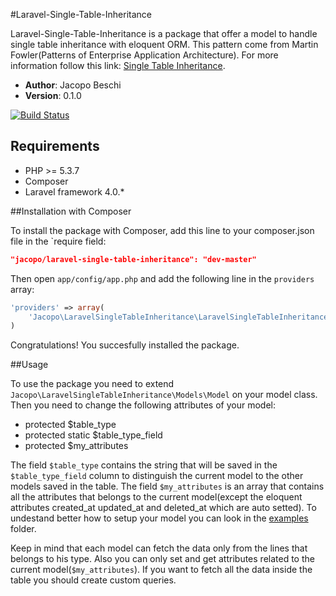 #Laravel-Single-Table-Inheritance

Laravel-Single-Table-Inheritance is a package that offer a model to handle single table inheritance with eloquent ORM. This pattern come from Martin Fowler(Patterns of Enterprise Application Architecture). For more information follow this link: <a href="http://martinfowler.com/eaaCatalog/index.html" target="_blank">Single Table Inheritance</a>.

- **Author**: Jacopo Beschi
- **Version**: 0.1.0

[![Build Status](https://travis-ci.org/intrip/laravel-single-table-inheritance.png)](https://travis-ci.org/intrip/laravel-single-table-inheritance)

## Requirements

- PHP >= 5.3.7
- Composer
- Laravel framework 4.0.*

##Installation with Composer

To install the package with Composer, add this line to your composer.json file in the `require field:

```json
"jacopo/laravel-single-table-inheritance": "dev-master"
```

Then open `app/config/app.php` and add the following line in the `providers` array:

```php
'providers' => array(
    'Jacopo\LaravelSingleTableInheritance\LaravelSingleTableInheritanceServiceProvider',
)
```

Congratulations! You succesfully installed the package.

##Usage

To use the package you need to extend `Jacopo\LaravelSingleTableInheritance\Models\Model` on your model class. Then you need to change the following attributes of your model:

- protected $table_type
- protected static $table_type_field
- protected $my_attributes

The field `$table_type` contains the string that will be saved in the `$table_type_field` column to distinguish the current model to the other models saved in the table. The field `$my_attributes` is an array that contains all the attributes that belongs to the current model(except the eloquent attributes created_at updated_at and deleted_at which are auto setted). To undestand better how to setup your model you can look in the <a href="https://github.com/intrip/laravel-single-table-inheritance/tree/master/examples">examples</a> folder.

Keep in mind that each model can fetch the data only from the lines that belongs to his type. Also you can only set and get attributes related to the current model(`$my_attributes`). If you want to fetch all the data inside the table you should create custom queries.
